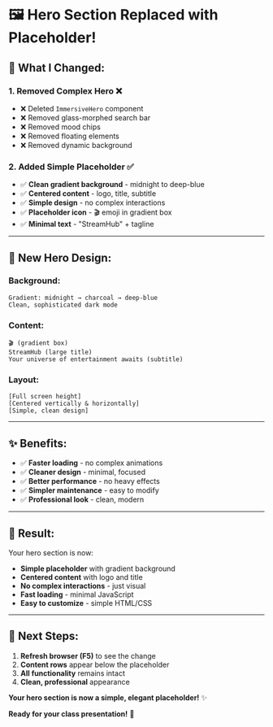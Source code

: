 # 🖼️ Hero Section Replaced with Placeholder!

## 🎯 **What I Changed:**

### **1. Removed Complex Hero** ❌
- ❌ Deleted `ImmersiveHero` component
- ❌ Removed glass-morphed search bar
- ❌ Removed mood chips
- ❌ Removed floating elements
- ❌ Removed dynamic background

### **2. Added Simple Placeholder** ✅
- ✅ **Clean gradient background** - midnight to deep-blue
- ✅ **Centered content** - logo, title, subtitle
- ✅ **Simple design** - no complex interactions
- ✅ **Placeholder icon** - 🎬 emoji in gradient box
- ✅ **Minimal text** - "StreamHub" + tagline

---

## 🎨 **New Hero Design:**

### **Background:**
```
Gradient: midnight → charcoal → deep-blue
Clean, sophisticated dark mode
```

### **Content:**
```
🎬 (gradient box)
StreamHub (large title)
Your universe of entertainment awaits (subtitle)
```

### **Layout:**
```
[Full screen height]
[Centered vertically & horizontally]
[Simple, clean design]
```

---

## ✨ **Benefits:**

- ✅ **Faster loading** - no complex animations
- ✅ **Cleaner design** - minimal, focused
- ✅ **Better performance** - no heavy effects
- ✅ **Simpler maintenance** - easy to modify
- ✅ **Professional look** - clean, modern

---

## 🔄 **Result:**

Your hero section is now:
- **Simple placeholder** with gradient background
- **Centered content** with logo and title
- **No complex interactions** - just visual
- **Fast loading** - minimal JavaScript
- **Easy to customize** - simple HTML/CSS

---

## 🚀 **Next Steps:**

1. **Refresh browser (F5)** to see the change
2. **Content rows** appear below the placeholder
3. **All functionality** remains intact
4. **Clean, professional** appearance

**Your hero section is now a simple, elegant placeholder!** ✨

**Ready for your class presentation!** 🎯
